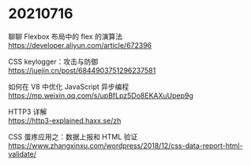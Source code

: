 # 20210716

聊聊 Flexbox 布局中的 flex 的演算法  
https://developer.aliyun.com/article/672396

CSS keylogger：攻击与防御  
https://juejin.cn/post/6844903751296237581

如何在 V8 中优化 JavaScript 异步编程  
https://mp.weixin.qq.com/s/upBfLpz5Do8EKAXuUpep9g

HTTP3 详解  
https://http3-explained.haxx.se/zh

CSS 蛋疼应用之：数据上报和 HTML 验证  
https://www.zhangxinxu.com/wordpress/2018/12/css-data-report-html-validate/
